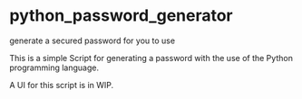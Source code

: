 # python_password_generator
generate a secured password for you to use

This is a simple Script for generating a password with the use of the Python programming language.

A UI for this script is in WIP.
